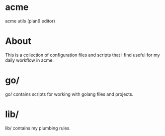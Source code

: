 # acme

acme utils (plan9 editor)

# About

This is a collection of configuration files and scripts that I find
useful for my daily workflow in acme.

# go/

go/ contains scripts for working with golang files and projects.

# lib/

lib/ contains my plumbing rules.